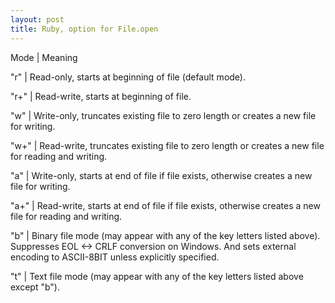 ```yaml
---
layout: post
title: Ruby, option for File.open
---
```


Mode |  Meaning

"r"  |  Read-only, starts at beginning of file  (default mode).

"r+" |  Read-write, starts at beginning of file.

"w"  |  Write-only, truncates existing file to zero length or creates a new file for writing.

"w+" |  Read-write, truncates existing file to zero length or creates a new file for reading and writing.

"a"  |  Write-only, starts at end of file if file exists, otherwise creates a new file for writing.

"a+" |  Read-write, starts at end of file if file exists, otherwise creates a new file for reading and writing.

"b"  |  Binary file mode (may appear with any of the key letters listed above). Suppresses EOL <-> CRLF conversion on Windows. And sets external encoding to ASCII-8BIT unless explicitly specified.

"t"  |  Text file mode (may appear with any of the key letters listed above except "b").
